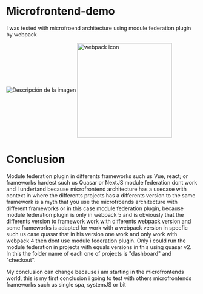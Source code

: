 # Microfrontend-demo
I was tested with microfroend architecture using module federation plugin by webpack

<image src="https://res.cloudinary.com/practicaldev/image/fetch/s--N_QDejG1--/c_imagga_scale,f_auto,fl_progressive,h_420,q_auto,w_1000/https://dev-to-uploads.s3.amazonaws.com/i/avgehx5v0vr94mpjb18l.png" alt="Descripción de la imagen">

<image src="https://uxwing.com/wp-content/themes/uxwing/download/brands-and-social-media/webpack-icon.png" alt="webpack icon" width="250px" align="center">

# Conclusion
Module federation plugin in differents frameworks such us Vue, react; or frameworks hardest such us Quasar or NextJS
module federation dont work and I undertand because microfrontend architecture has a usecase with context in where the differents
projects has a differents version to the same framework is a myth that you use the microfroends architecture with different frameworks
or in this case module federation plugin, because module federation plugin is only in webpack 5 and is obviously that the differents
version to framework work with differents webpack version and some frameworks is adapted for work with a webpack version in specfic
such us case quasar that in his version one work and only work with webpack 4 then dont use module federation plugin.
Only i could run the module federation in projects with equals versions in this using quasar v2. In this the folder name of each one
of projects is "dashboard" and "checkout".

My conclusion can change because i am starting in the microfrontends world, this is my first conclusion i going to test with others 
microfrontends frameworks such us single spa, systemJS or bit

